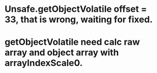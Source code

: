 # Unsafe.getObjectVolatile offset = 33, that is wrong, waiting for fixed.
# getObjectVolatile need calc raw array and object array with arrayIndexScale0.